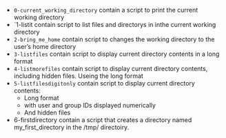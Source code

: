 * `0-current_working_directory` contain a script to print the current working directory
* `1-listit contain script to list files and directorys in inthe current working directory
* `2-bring_me_home` contain script to changes the working directory to the user’s home directory
* `3-listfiles` contain script to display current directory contents in a long format
* `4-listmorefiles` contain script to display current directory contents, including hidden files. Useing the long format
* `5-listfilesdigitonly` contain script to display current directory contents:
  * Long format
  * with user and group IDs displayed numerically
  * And hidden files
* 6-firstdirectory contain a script that creates a directory named my_first_directory in the /tmp/ directoiry.
